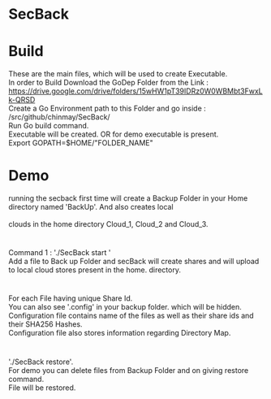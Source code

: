 # SecBack
# Build
These are the main files, which will be used to create Executable. <br />
In order to Build Download the GoDep Folder from the  Link : https://drive.google.com/drive/folders/15wHW1pT39IDRz0W0WBMbt3FwxLk-QRSD 
<br />
Create a Go Environment path to this Folder and go inside : /src/github/chinmay/SecBack/
<br />
Run Go build command.
<br />
Executable will be created. OR for demo executable is present.
<br />
Export GOPATH=$HOME/"FOLDER_NAME"
<br />
# Demo

  running the secback first time will create a Backup Folder in your Home directory named 'BackUp'. And also creates local                                                      
  <br />clouds in the home directory Cloud_1, Cloud_2 and Cloud_3.
# 

Command 1 :
        './SecBack start '
        <br />     Add a file to Back up Folder and secBack will create shares and will upload to local cloud stores present in the home.                                     directory.
#
For each File having unique Share Id.<br />
        You can also see '.config' in your backup folder. which will be hidden.<br />
        Configuration file contains name of the files as well as their share ids and their SHA256 Hashes.<br />
        Configuration file also stores information regarding Directory Map.<br />
#
  './SecBack restore'.<br />
        For demo you can delete files from Backup Folder and on giving restore command.<br />
        File will be restored.<br />
